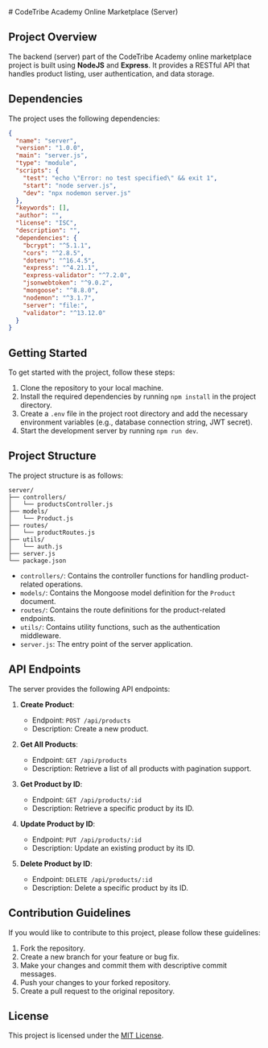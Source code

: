 

<container>
# CodeTribe Academy Online Marketplace (Server)

## Project Overview
The backend (server) part of the CodeTribe Academy online marketplace project is built using **NodeJS** and **Express**. It provides a RESTful API that handles product listing, user authentication, and data storage.

## Dependencies
The project uses the following dependencies:

```json
{
  "name": "server",
  "version": "1.0.0",
  "main": "server.js",
  "type": "module",
  "scripts": {
    "test": "echo \"Error: no test specified\" && exit 1",
    "start": "node server.js",
    "dev": "npx nodemon server.js"
  },
  "keywords": [],
  "author": "",
  "license": "ISC",
  "description": "",
  "dependencies": {
    "bcrypt": "^5.1.1",
    "cors": "^2.8.5",
    "dotenv": "^16.4.5",
    "express": "^4.21.1",
    "express-validator": "^7.2.0",
    "jsonwebtoken": "^9.0.2",
    "mongoose": "^8.8.0",
    "nodemon": "^3.1.7",
    "server": "file:",
    "validator": "^13.12.0"
  }
}
```

## Getting Started
To get started with the project, follow these steps:

1. Clone the repository to your local machine.
2. Install the required dependencies by running `npm install` in the project directory.
3. Create a `.env` file in the project root directory and add the necessary environment variables (e.g., database connection string, JWT secret).
4. Start the development server by running `npm run dev`.

## Project Structure
The project structure is as follows:

```
server/
├── controllers/
│   └── productsController.js
├── models/
│   └── Product.js
├── routes/
│   └── productRoutes.js
├── utils/
│   └── auth.js
├── server.js
└── package.json
```

- `controllers/`: Contains the controller functions for handling product-related operations.
- `models/`: Contains the Mongoose model definition for the `Product` document.
- `routes/`: Contains the route definitions for the product-related endpoints.
- `utils/`: Contains utility functions, such as the authentication middleware.
- `server.js`: The entry point of the server application.

## API Endpoints
The server provides the following API endpoints:

1. **Create Product**:
   - Endpoint: `POST /api/products`
   - Description: Create a new product.

2. **Get All Products**:
   - Endpoint: `GET /api/products`
   - Description: Retrieve a list of all products with pagination support.

3. **Get Product by ID**:
   - Endpoint: `GET /api/products/:id`
   - Description: Retrieve a specific product by its ID.

4. **Update Product by ID**:
   - Endpoint: `PUT /api/products/:id`
   - Description: Update an existing product by its ID.

5. **Delete Product by ID**:
   - Endpoint: `DELETE /api/products/:id`
   - Description: Delete a specific product by its ID.

## Contribution Guidelines
If you would like to contribute to this project, please follow these guidelines:

1. Fork the repository.
2. Create a new branch for your feature or bug fix.
3. Make your changes and commit them with descriptive commit messages.
4. Push your changes to your forked repository.
5. Create a pull request to the original repository.

## License
This project is licensed under the [MIT License](LICENSE).
</container>
